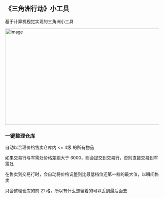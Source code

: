 ## 《三角洲行动》小工具

基于计算机视觉实现的三角洲小工具

<img width="1120" height="316" alt="image" src="https://github.com/user-attachments/assets/a0ca311c-1948-4fb8-9a77-93e5409f625a" />


### 一键整理仓库
自动以合理价格售卖仓库内 <= 4级 的所有物品

如果交易行与军需处价格差距大于 6000，则会提交到交易行，否则直接交易到军需处

在售卖到交易行时，会自动将价格调整到比最低档位还第一档的最大值，以瞬间售卖

只会整理仓库的前 21 格，所以有什么想留着的可以丢到最后面去
